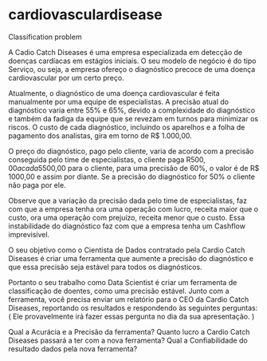 # cardiovasculardisease
Classification problem

A Cadio Catch Diseases é uma empresa especializada em detecção de doenças cardíacas em estágios iniciais. O seu modelo de negócio é do tipo Serviço, ou seja, a empresa ofereço o diagnóstico precoce de uma doença cardiovascular por um certo preço.

Atualmente, o diagnóstico de uma doença cardiovascular é feita manualmente por uma equipe de especialistas. A precisão atual do diagnóstico varia entre 55% e 65%, devido a complexidade do diagnóstico e também da fadiga da equipe que se revezam em turnos para minimizar os riscos. O custo de cada diagnóstico, incluindo os aparelhos e a folha de pagamento dos analistas, gira em torno de R$ 1.000,00.

O preço do diagnóstico, pago pelo cliente, varia de acordo com a precisão conseguida pelo time de especialistas, o cliente paga R$500,00 a cada 5% de acurácia acima de 50%. Por exemplo, para uma precisão de 55%, o diagnóstico custa R$500,00 para o cliente, para uma precisão de 60%, o valor é de R$ 1000,00 e assim por diante. Se a precisão do diagnóstico for 50% o cliente não paga por ele.

Observe que a variação da precisão dada pelo time de especialistas, faz com que a empresa tenha ora uma operação com lucro, receita maior que o custo, ora uma operação com prejuízo, receita menor que o custo. Essa instabilidade do diagnóstico faz com que a empresa tenha um Cashflow imprevisível.

O seu objetivo como o Cientista de Dados contratado pela Cardio Catch Diseases é criar uma ferramenta que aumente a precisão do diagnóstico e que essa precisão seja estável para todos os diagnósticos.

Portanto o seu trabalho como Data Scientist é criar um ferramenta de classificação de doentes, como uma precisão estável. Junto com a ferramenta, você precisa enviar um relatório para o CEO da Cardio Catch Diseases, reportando os resultados e respondendo às seguintes perguntas: ( Ele provavelmente irá fazer essas pergunta no dia da sua apresentação. )

Qual a Acurácia e a Precisão da ferramenta?
Quanto lucro a Cardio Catch Diseases passará a ter com a nova ferramenta?
Qual a Confiabilidade do resultado dados pela nova ferramenta?
